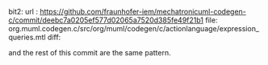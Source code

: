 bit2: 
url : https://github.com/fraunhofer-iem/mechatronicuml-codegen-c/commit/deebc7a0205ef577d02065a7520d385fe49f21b1
file: org.muml.codegen.c/src/org/muml/codegen/c/actionlanguage/expression_queries.mtl
diff: 


and the rest of this commit are the same pattern.